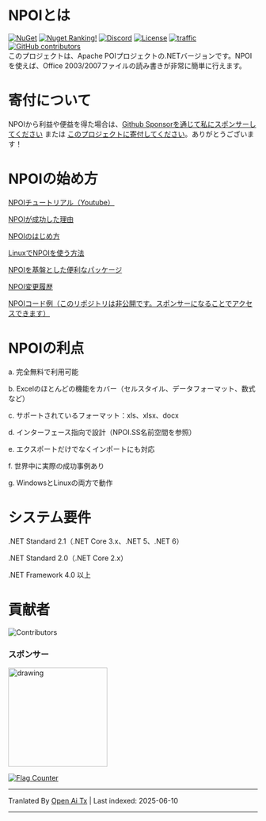 NPOIとは
===================
[![NuGet](https://img.shields.io/nuget/dt/npoi)](https://www.nuget.org/packages/NPOI)
[![Nuget Ranking!](https://img.shields.io/badge/Nuget%20Ranking-268-red.svg)](https://github.com/nissl-lab/npoi/issues/1532)
[![Discord](https://img.shields.io/badge/Chat-Discord-d82679.svg?logo=discord&logoColor=white)](https://discord.gg/rABUseUHme)
[![License](https://img.shields.io/badge/License-Apache%202.0-blue.svg?style=flat-square&logo=Apache)](LICENSE)
[![traffic](https://api.segment.io/v1/pixel/track?data=ewogICJ3cml0ZUtleSI6ICJBV2NjaWd1UkhKODBuNkJ4WlI4cHRaRzBINzY0RmJObCIsCiAgInVzZXJJZCI6ICJ0b255cXVzIiwKICAiZXZlbnQiOiAiTlBPSSBIb21lcGFnZSIKfQ==
)](#)
<a href="https://github.com/nissl-lab/npoi/graphs/contributors">
    <img
      src="https://img.shields.io/github/contributors/nissl-lab/npoi?logo=github&label=contributors"
      alt="GitHub contributors"
    />
  </a>
<br />
このプロジェクトは、Apache POIプロジェクトの.NETバージョンです。NPOIを使えば、Office 2003/2007ファイルの読み書きが非常に簡単に行えます。<br />

寄付について
=========
NPOIから利益や便益を得た場合は、[Github Sponsorを通じて私にスポンサーしてください](https://github.com/sponsors/tonyqus) または [このプロジェクトに寄付してください](https://github.com/nissl-lab/npoi/discussions/923)。ありがとうございます！

NPOIの始め方
============

[NPOIチュートリアル（Youtube）](https://github.com/nissl-lab/npoi-tutorial)

[NPOIが成功した理由](https://tonyqus.medium.com/how-npoi-succeeds-67ceb7333eb)

[NPOIのはじめ方](https://github.com/nissl-lab/npoi/wiki/Getting-Started-with-NPOI)

[LinuxでNPOIを使う方法](https://github.com/nissl-lab/npoi/wiki/How-to-use-NPOI-on-Linux)

[NPOIを基盤とした便利なパッケージ](https://github.com/nissl-lab/npoi/wiki/ORM-on-NPOI)

[NPOI変更履歴](https://github.com/nissl-lab/npoi/wiki/Changelog)

[NPOIコード例（このリポジトリは非公開です。スポンサーになることでアクセスできます）](https://github.com/sponsors/tonyqus)

NPOIの利点
=================
a. 完全無料で利用可能

b. Excelのほとんどの機能をカバー（セルスタイル、データフォーマット、数式など）

c. サポートされているフォーマット：xls、xlsx、docx

d. インターフェース指向で設計（NPOI.SS名前空間を参照）

e. エクスポートだけでなくインポートにも対応

f. 世界中に実際の成功事例あり

g. WindowsとLinuxの両方で動作

システム要件
===================
.NET Standard 2.1（.NET Core 3.x、.NET 5、.NET 6）

.NET Standard 2.0（.NET Core 2.x）

.NET Framework 4.0 以上

貢献者
===================
![Contributors](https://contrib.rocks/image?repo=nissl-lab/npoi)

### スポンサー
<img src="https://github.com/user-attachments/assets/88dd41a5-9c25-43dd-ba6b-2f4f82b60ecc" alt="drawing" width="200"/>

<a href="https://info.flagcounter.com/bndt"><img src="https://s01.flagcounter.com/count/bndt/bg_FFFFFF/txt_000000/border_CCCCCC/columns_3/maxflags_20/viewers_0/labels_1/pageviews_1/flags_0/percent_0/" alt="Flag Counter" border="0"></a>

---

Tranlated By [Open Ai Tx](https://github.com/OpenAiTx/OpenAiTx) | Last indexed: 2025-06-10

---